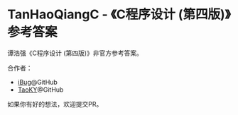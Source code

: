 # TanHaoQiangC - 《C程序设计 (第四版)》参考答案

谭浩强《C程序设计 (第四版)》非官方参考答案。

合作者：

 - [iBug](https://github.com/iBug)@GitHub
 - [TaoKY](https://github.com/taoky)@GitHub

如果你有好的想法，欢迎提交PR。
